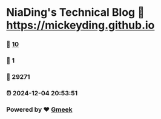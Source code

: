 # NiaDing's Technical Blog  :link: https://mickeyding.github.io 
### :page_facing_up: [10](https://mickeyding.github.io/tag.html) 
### :speech_balloon: 1 
### :hibiscus: 29271 
### :alarm_clock: 2024-12-04 20:53:51 
### Powered by :heart: [Gmeek](https://github.com/Meekdai/Gmeek)
